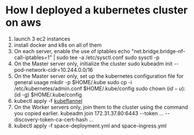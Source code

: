 # How I deployed a kubernetes cluster on aws

1. launch 3 ec2 instances
2. install docker and k8s on all of them
3. On each server, enable the use of iptables
   echo "net.bridge.bridge-nf-call-iptables=1" | sudo tee -a /etc/sysctl.conf
   sudo sysctl -p
4. On the Master server only, initialize the cluster
   sudo kubeadm init --pod-network-cidr=10.244.0.0/16
5. On the Master server only, set up the kubernetes configuration file for general usage
   mkdir -p $HOME/.kube
   sudo cp -i /etc/kubernetes/admin.conf $HOME/.kube/config
   sudo chown $(id -u):$(id -g) $HOME/.kube/config
6. kubectl apply -f [kubeflannel](https://raw.githubusercontent.com/coreos/flannel/master/Documentation/kube-flannel.yml)
7. On the Worker servers only, join them to the cluster using the command you copied earlier.
   kubeadm join 172.31.37.80:6443 --token ... --discovery-token-ca-cert-hash ...
8. kubectl apply -f space-deployment.yml and space-ingress.yml
